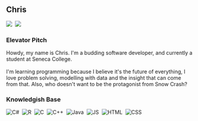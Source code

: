 <h2> Chris </h3>

<div style="display: inline-block">
<a href="https://linkedin.com/in/chriswildman"><img src="https://img.shields.io/badge/-Chris-black?logo=linkedin&logoColor=0A66C2"/></a>&nbsp;
<a href="mailto:seewilds@protonmail.com"><img src="https://img.shields.io/badge/-seewilds@protonmail.com-black?logo=ProtonMail&logoColor=8B89CC"></a>
</div>

<h3> Elevator Pitch </h4>
Howdy, my name is Chris. I'm a budding software developer, and currently a 
student at Seneca College.<br>
<br>
I'm learning programming because I believe it's the future of everything, I love
problem solving, modelling with data and the insight that can come from that. 
Also, who doesn't want to be the protagonist from Snow Crash?

<h3> Knowledgish Base </h4>
<div style="display: inline-block">
<img src="https://img.shields.io/badge/-C%23-black?logo=C%23&logoColor=684D95" alt="C#"/>&nbsp; 
<img src="https://img.shields.io/badge/-R-black?logo=R&logoColor=276DC3" alt="R"/>&nbsp; 
<img src="https://img.shields.io/badge/-C-black?logo=C&logoColor=A8B9CC" alt="C"/>&nbsp; 
<img src="https://img.shields.io/badge/-C++-black?logo=C%2B%2B&logoColor=00599C" alt="C++"/>&nbsp;
<img src="https://img.shields.io/badge/-Java-black?logo=java&logoColor=f89820" alt="Java"/>&nbsp; 
<img src="https://img.shields.io/badge/-JS-black?logo=JavaScript&logoColor=F7DF1E" alt="JS"/>&nbsp; 
<img src="https://img.shields.io/badge/-HTML-black?logo=HTML5&logoColor=E34F26" alt="HTML"/>&nbsp; 
<img src="https://img.shields.io/badge/-CSS-black?logo=CSS3&logoColor=1572B6" alt="CSS"/>&nbsp;  
</div>

